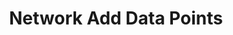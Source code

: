 ---sort_key: 16layout: "sku"id: network-add-data-points-data-pointtitle: "Network Add Data Points"heading: "Network Add Data Points"sub-title: "Add a data point including cable run from patch panel."category: "On-Demand Support"category_description: "Technical support at on-demand rates."features: - feature: "We use CAT6 for speeds of up to 10Gbps."price: "120"unit: "data point"---